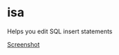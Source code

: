 isa
===

Helps you edit SQL insert statements


[Screenshot](http://postimg.org/image/cmzien7n7/ "Screenshot") 
